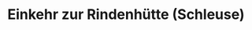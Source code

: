 ---
title: "Einkehr zur Rindenhütte (Schleuse)"
url: /sebnitz/einkehr-zur-rindenhuette-schleuse/
shop: Kiosk
---